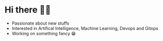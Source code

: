 # Hi there 👋🏻

- Passionate about new stuffs
- Interested in Artifical Intelligence, Machine Learning, Devops and Gitops
- Working on something fancy 😁

